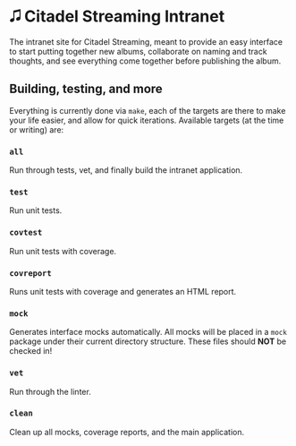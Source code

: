 # 🎜 Citadel Streaming Intranet

The intranet site for Citadel Streaming, meant to provide an easy interface to
start putting together new albums, collaborate on naming and track thoughts, and
see everything come together before publishing the album.

## Building, testing, and more

Everything is currently done via `make`, each of the targets are there to make
your life easier, and allow for quick iterations. Available targets (at the time
or writing) are:

### `all`

Run through tests, vet, and finally build the intranet application.

### `test`

Run unit tests.

### `covtest`

Run unit tests with coverage.

### `covreport`

Runs unit tests with coverage and generates an HTML report.

### `mock`

Generates interface mocks automatically. All mocks will be placed in a `mock`
package under their current directory structure. These files should **NOT** be
checked in!

### `vet`

Run through the linter.

### `clean`

Clean up all mocks, coverage reports, and the main application.
